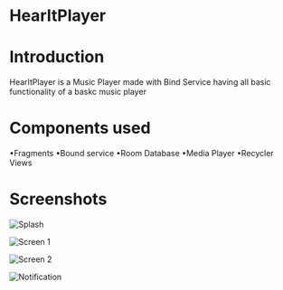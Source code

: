 # HearItPlayer

# Introduction
HearItPlayer is a Music Player made with Bind Service having all basic functionality of a baskc music player

# Components used
•Fragments
•Bound service
•Room Database
•Media Player
•Recycler Views

# Screenshots
![Splash](https://user-images.githubusercontent.com/87228345/173332365-b82c389f-56f4-4f08-8f1e-16272afd2518.png)

![Screen 1](https://user-images.githubusercontent.com/87228345/173332440-afb4dda1-ab79-4463-b37e-e19ea05a8394.png)

![Screen 2](https://user-images.githubusercontent.com/87228345/173332443-f570a99d-dae2-4baf-b110-a4ce7bd1ba90.png)

![Notification](https://user-images.githubusercontent.com/87228345/173332453-fe34ebe5-6a5d-4d04-aaf7-81f02988051d.png)
